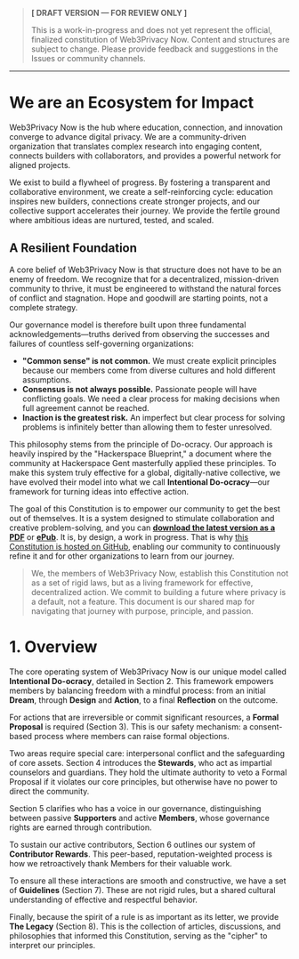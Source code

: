 > **[ DRAFT VERSION — FOR REVIEW ONLY ]**
>
> This is a work-in-progress and does not yet represent the official, finalized constitution of Web3Privacy Now. Content and structures are subject to change. Please provide feedback and suggestions in the Issues or community channels.

---

# We are an Ecosystem for Impact

Web3Privacy Now is the hub where education, connection, and innovation converge to advance digital privacy. We are a community-driven organization that translates complex research into engaging content, connects builders with collaborators, and provides a powerful network for aligned projects.

We exist to build a flywheel of progress. By fostering a transparent and collaborative environment, we create a self-reinforcing cycle: education inspires new builders, connections create stronger projects, and our collective support accelerates their journey. We provide the fertile ground where ambitious ideas are nurtured, tested, and scaled.

## A Resilient Foundation

A core belief of Web3Privacy Now is that structure does not have to be an enemy of freedom. We recognize that for a decentralized, mission-driven community to thrive, it must be engineered to withstand the natural forces of conflict and stagnation. Hope and goodwill are starting points, not a complete strategy.

Our governance model is therefore built upon three fundamental acknowledgements—truths derived from observing the successes and failures of countless self-governing organizations:

* **"Common sense" is not common.** We must create explicit principles because our members come from diverse cultures and hold different assumptions.
* **Consensus is not always possible.** Passionate people will have conflicting goals. We need a clear process for making decisions when full agreement cannot be reached.
* **Inaction is the greatest risk.** An imperfect but clear process for solving problems is infinitely better than allowing them to fester unresolved.

This philosophy stems from the principle of Do-ocracy. Our approach is heavily inspired by the "Hackerspace Blueprint," a document where the community at Hackerspace Gent masterfully applied these principles. To make this system truly effective for a global, digitally-native collective, we have evolved their model into what we call **Intentional Do-ocracy**—our framework for turning ideas into effective action. 

The goal of this Constitution is to empower our community to get the best out of themselves. It is a system designed to stimulate collaboration and creative problem-solving, and you can **[download the latest version as a PDF](https://web3privacy.github.io/constitution/w3pn-constitution.pdf)** or **[ePub](https://web3privacy.github.io/constitution/w3pn-constitution.epub)**. It is, by design, a work in progress. That is why [this Constitution is hosted on GitHub](https://github.com/web3privacy/constitution), enabling our community to continuously refine it and for other organizations to learn from our journey.

> We, the members of Web3Privacy Now, establish this Constitution not as a set of rigid laws, but as a living framework for effective, decentralized action. We commit to building a future where privacy is a default, not a feature. This document is our shared map for navigating that journey with purpose, principle, and passion.

# 1. Overview

The core operating system of Web3Privacy Now is our unique model called **Intentional Do-ocracy**, detailed in Section 2. This framework empowers members by balancing freedom with a mindful process: from an initial **Dream**, through **Design** and **Action**, to a final **Reflection** on the outcome.

For actions that are irreversible or commit significant resources, a **Formal Proposal** is required (Section 3). This is our safety mechanism: a consent-based process where members can raise formal objections.

Two areas require special care: interpersonal conflict and the safeguarding of core assets. Section 4 introduces the **Stewards**, who act as impartial counselors and guardians. They hold the ultimate authority to veto a Formal Proposal if it violates our core principles, but otherwise have no power to direct the community.

Section 5 clarifies who has a voice in our governance, distinguishing between passive **Supporters** and active **Members**, whose governance rights are earned through contribution.

To sustain our active contributors, Section 6 outlines our system of **Contributor Rewards**. This peer-based, reputation-weighted process is how we retroactively thank Members for their valuable work.

To ensure all these interactions are smooth and constructive, we have a set of **Guidelines** (Section 7). These are not rigid rules, but a shared cultural understanding of effective and respectful behavior.

Finally, because the spirit of a rule is as important as its letter, we provide **The Legacy** (Section 8). This is the collection of articles, discussions, and philosophies that informed this Constitution, serving as the "cipher" to interpret our principles.